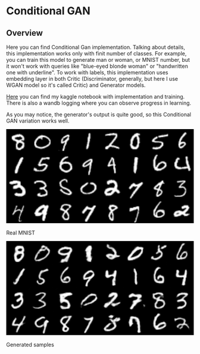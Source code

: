 # Conditional GAN
## Overview

Here you can find Conditional Gan implementation. Talking about details, this implementation works only with finit number of classes. For example, you can train this model to generate man or woman, or MNIST number, but it won't work with queries like "blue-eyed blonde woman" or "handwritten one with underline". To work with labels, this implementation uses embedding layer in both Critic (Discriminator, generally, but here I use WGAN model so it's called Critic) and Generator models.

[Here](https://www.kaggle.com/code/nikolaimakarov/conditional-gan-implementation-and-training) you can find my kaggle notebook with implementation and training. There is also a wandb logging where you can observe progress in learning.

As you may notice, the generator's output is quite good, so this Conditional GAN variation works well.

![](./readme_data/MNIST_real.png "Real MNIST")

Real MNIST

![](./readme_data/MNIST_generated.png "Generated samples")

Generated samples